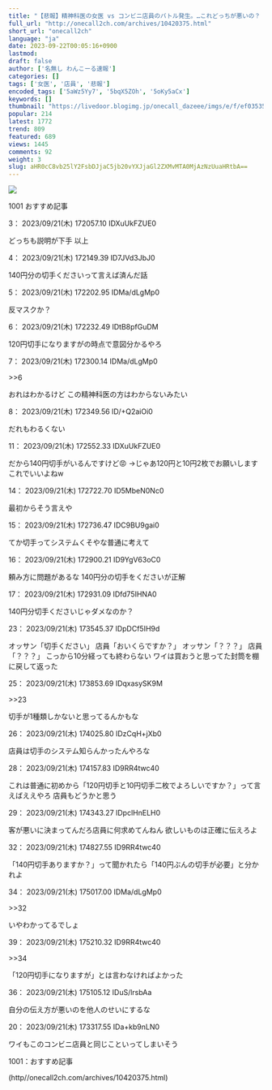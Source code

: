 ```yaml
---
title: "【悲報】精神科医の女医 vs コンビニ店員のバトル発生。…これどっちが悪いの？ "
full_url: "http://onecall2ch.com/archives/10420375.html"
short_url: "onecall2ch"
language: "ja"
date: 2023-09-22T00:05:16+0900
lastmod: 
draft: false
author: ['名無し わんこーる速報']
categories: []
tags: ['女医', '店員', '悲報']
encoded_tags: ['5aWz5Yy7', '5bqX5ZOh', '5oKy5aCx']
keywords: []
thumbnail: "https://livedoor.blogimg.jp/onecall_dazeee/imgs/e/f/ef035352-s.jpg"
popular: 214
latest: 1772
trend: 809
featured: 689
views: 1445
comments: 92
weight: 3
slug: aHR0cC8vb25lY2FsbDJjaC5jb20vYXJjaGl2ZXMvMTA0MjAzNzUuaHRtbA==
---
```


![](https://livedoor.blogimg.jp/onecall_dazeee/imgs/e/f/ef035352-s.jpg)

<div> <p class='name2'> 1001 おすすめ記事</p> <p class='name2'>3： 2023/09/21(木) 172057.10 IDXuUkFZUE0</p><p class='onecall'> どっちも説明が下手 以上 </p> <p class='name2'>4： 2023/09/21(木) 172149.39 ID7JVd3JbJ0</p><p class='onecall'><p> 140円分の切手くださいって言えば済んだ話 </p></p> <p class='name2'>5： 2023/09/21(木) 172202.95 IDMa/dLgMp0</p><p class='onecall'> 反マスクか？ </p> <p class='name2'>6： 2023/09/21(木) 172232.49 IDtB8pfGuDM</p><p class='onecall'> 120円切手になりますがの時点で意図分かるやろ </p> <p class='name2'>7： 2023/09/21(木) 172300.14 IDMa/dLgMp0</p><p class='onecall'> <p class='anchor'>>>6</p> おれはわかるけど この精神科医の方はわからないみたい </p> <p class='name2'>8： 2023/09/21(木) 172349.56 ID/+Q2aiOi0</p><p class='onecall'> だれもわるくない </p> <p class='name2'>11： 2023/09/21(木) 172552.33 IDXuUkFZUE0</p><p class='onecall'> だから140円切手がいるんですけど😡 →じゃあ120円と10円2枚でお願いします これでいいよねw </p> <p class='name2'>14： 2023/09/21(木) 172722.70 ID5MbeN0Nc0</p><p class='onecall'> 最初からそう言えや </p> <p class='name2'>15： 2023/09/21(木) 172736.47 IDC9BU9gai0</p><p class='onecall'><p> てか切手ってシステムくそやな普通に考えて </p></p> <p class='name2'>16： 2023/09/21(木) 172900.21 ID9YgV63oC0</p><p class='onecall'> 頼み方に問題があるな 140円分の切手をくださいが正解 </p> <p class='name2'>17： 2023/09/21(木) 172931.09 IDfd75IHNA0</p><p class='onecall'> 140円分切手くださいじゃダメなのか？ </p> <p class='name2'>23： 2023/09/21(木) 173545.37 IDpDCf5IH9d</p><p class='onecall'> オッサン「切手ください」 店員「おいくらですか？」 オッサン「？？？」 店員「？？？」 こっから10分経っても終わらない ワイは買おうと思ってた封筒を棚に戻して返った </p> <p class='name2'>25： 2023/09/21(木) 173853.69 IDqxasySK9M</p><p class='onecall'> <p class='anchor'>>>23</p> 切手が1種類しかないと思ってるんかもな </p> <p class='name2'>26： 2023/09/21(木) 174025.80 IDzCqH+jXb0</p><p class='onecall'> 店員は切手のシステム知らんかったんやろな </p> <p class='name2'>28： 2023/09/21(木) 174157.83 ID9RR4twc40</p><p class='onecall'><p> これは普通に初めから「120円切手と10円切手二枚でよろしいですか？」って言えばええやろ 店員もどうかと思う </p></p> <p class='name2'>29： 2023/09/21(木) 174343.27 IDpclHnELH0</p><p class='onecall'> 客が悪いに決まってんだろ店員に何求めてんねん 欲しいものは正確に伝えろよ </p> <p class='name2'>32： 2023/09/21(木) 174827.55 ID9RR4twc40</p><p class='onecall'> 「140円切手ありますか？」って聞かれたら「140円ぶんの切手が必要」と分かれよ </p> <p class='name2'>34： 2023/09/21(木) 175017.00 IDMa/dLgMp0</p><p class='onecall'> <p class='anchor'>>>32</p> いやわかってるでしょ </p> <p class='name2'>39： 2023/09/21(木) 175210.32 ID9RR4twc40</p><p class='onecall'><p class='anchor'>>>34</p> 「120円切手になりますが」とは言わなければよかった</p> <p class='name2'>36： 2023/09/21(木) 175105.12 IDuS/lrsbAa</p><p class='onecall'> 自分の伝え方が悪いのを他人のせいにするな </p> <p class='name2'>20： 2023/09/21(木) 173317.55 IDa+kb9nLN0</p><p class='onecall'><p> ワイもこのコンビニ店員と同じこといってしまいそう </p></p> <p class='name2'>1001：おすすめ記事</p> </div>

(http//onecall2ch.com/archives/10420375.html)
